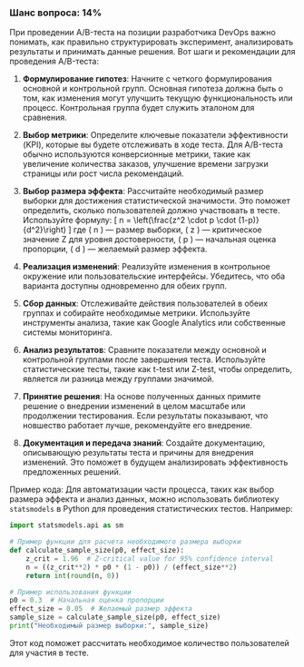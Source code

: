 ### Шанс вопроса: 14%

При проведении A/B-теста на позиции разработчика DevOps важно понимать, как правильно структурировать эксперимент, анализировать результаты и принимать данные решения. Вот шаги и рекомендации для проведения A/B-теста:

1. **Формулирование гипотез**: Начните с четкого формулирования основной и контрольной групп. Основная гипотеза должна быть о том, как изменения могут улучшить текущую функциональность или процесс. Контрольная группа будет служить эталоном для сравнения.

2. **Выбор метрики**: Определите ключевые показатели эффективности (KPI), которые вы будете отслеживать в ходе теста. Для A/B-теста обычно используются конверсионные метрики, такие как увеличение количества заказов, улучшение времени загрузки страницы или рост числа рекомендаций.

3. **Выбор размера эффекта**: Рассчитайте необходимый размер выборки для достижения статистической значимости. Это поможет определить, сколько пользователей должно участвовать в тесте. Используйте формулу:
   \[ n = \left(\frac{z^2 \cdot p \cdot (1-p)}{d^2}\right) \]
   где \( n \) — размер выборки, \( z \) — критическое значение Z для уровня достоверности, \( p \) — начальная оценка пропорции, \( d \) — желаемый размер эффекта.

4. **Реализация изменений**: Реализуйте изменения в контрольное окружение или пользовательские интерфейсы. Убедитесь, что оба варианта доступны одновременно для обеих групп.

5. **Сбор данных**: Отслеживайте действия пользователей в обеих группах и собирайте необходимые метрики. Используйте инструменты анализа, такие как Google Analytics или собственные системы мониторинга.

6. **Анализ результатов**: Сравните показатели между основной и контрольной группами после завершения теста. Используйте статистические тесты, такие как t-test или Z-test, чтобы определить, является ли разница между группами значимой.

7. **Принятие решения**: На основе полученных данных примите решение о внедрении изменений в целом масштабе или продолжении тестирования. Если результаты показывают, что новшество работает лучше, рекомендуйте его внедрение.

8. **Документация и передача знаний**: Создайте документацию, описывающую результаты теста и причины для внедрения изменений. Это поможет в будущем анализировать эффективность предложенных решений.

Пример кода: Для автоматизации части процесса, таких как выбор размера эффекта и анализ данных, можно использовать библиотеку `statsmodels` в Python для проведения статистических тестов. Например:
```python
import statsmodels.api as sm

# Пример функции для расчета необходимого размера выборки
def calculate_sample_size(p0, effect_size):
    z_crit = 1.96  # Z-critical value for 95% confidence interval
    n = ((z_crit**2) * p0 * (1 - p0)) / (effect_size**2)
    return int(round(n, 0))

# Пример использования функции
p0 = 0.3  # Начальная оценка пропорции
effect_size = 0.05  # Желаемый размер эффекта
sample_size = calculate_sample_size(p0, effect_size)
print("Необходимый размер выборки:", sample_size)
```
Этот код поможет рассчитать необходимое количество пользователей для участия в тесте.